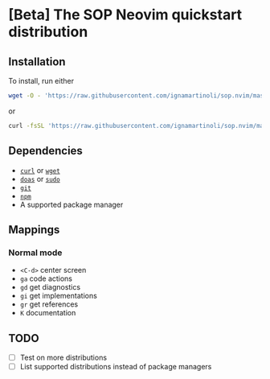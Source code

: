 # [Beta] The SOP Neovim quickstart distribution

## Installation

To install, run either

```bash
wget -O - 'https://raw.githubusercontent.com/ignamartinoli/sop.nvim/master/install.sh' | sh
```

or

```bash
curl -fsSL 'https://raw.githubusercontent.com/ignamartinoli/sop.nvim/master/install.sh' | sh
```

## Dependencies

- [`curl`](https://curl.se) or [`wget`](https://www.gnu.org/software/wget)
- [`doas`](https://man.openbsd.org/doas) or [`sudo`](https://www.sudo.ws)
- [`git`](https://git-scm.com)
- [`npm`](https://www.npmjs.com)
- A supported package manager

## Mappings

### Normal mode

- `<C-d>` center screen
- `ga` code actions
- `gd` get diagnostics
- `gi` get implementations
- `gr` get references
- `K` documentation

## TODO

- [ ] Test on more distributions
- [ ] List supported distributions instead of package managers
